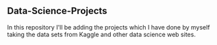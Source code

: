 ## Data-Science-Projects ##                    
In this repository I'll be adding the projects which I have done by myself taking the data sets from Kaggle and other data science web sites.                             
  
 
 
